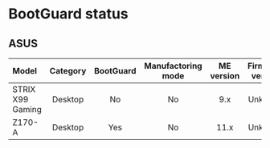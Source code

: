 # BootGuard status

## ASUS
| Model | Category | BootGuard | Manufactoring mode | ME version | Firmware version |
|:------|:--------:|:---------:|:------------------:|:----------:|:----------------:|
| STRIX X99 Gaming | Desktop | No | No | 9.x | Unknown |
| Z170-A | Desktop | Yes | No | 11.x | Unknown |
